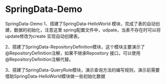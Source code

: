 # SpringData-Demo
SpringData-Demo
1、搭建了SpringData-HelloWorld 模块，完成了表的自动创建，数据的初始化，注意这里
 spring配置文件中，<prop key="hibernate.hbm2ddl.auto">udpate</prop>，当表不存在时可以将update修改为create
 实现自动创建表。
 
2、搭建了SpringData-RepositoryDefinition模块，这个模块主要演示了@RepositoryDefinition注解，如果不继承Repository
接口，可以使用@RepositoryDefinition注解代替。

3、搭建了SpringData-QueryRule模块，演示查询方法的编写规则，演示前需要借助SpringData-HelloWorld模块做一些初始化数据

 